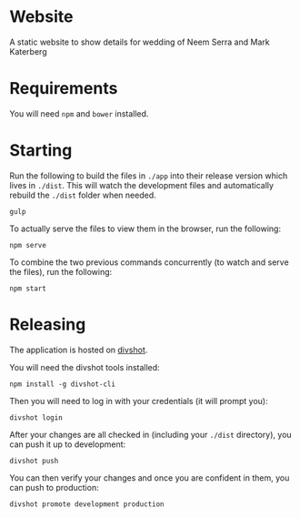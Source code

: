 # Website

A static website to show details for wedding of Neem Serra and Mark Katerberg

# Requirements
You will need `npm` and `bower` installed.

# Starting

Run the following to build the files in `./app` into their release version which lives in `./dist`. This will watch the development files and automatically rebuild the `./dist` folder when needed.
```
gulp
```

To actually serve the files to view them in the browser, run the following:

```
npm serve
```

To combine the two previous commands concurrently (to watch and serve the files), run the following:

```
npm start
```

# Releasing

The application is hosted on [divshot](http://docs.divshot.com/guides/getting-started).

You will need the divshot tools installed:

```
npm install -g divshot-cli
```

Then you will need to log in with your credentials (it will prompt you): 

```
divshot login
```

After your changes are all checked in (including your `./dist` directory), you can push it up to development:

```
divshot push
```

You can then verify your changes and once you are confident in them, you can push to production:

```
divshot promote development production
```
